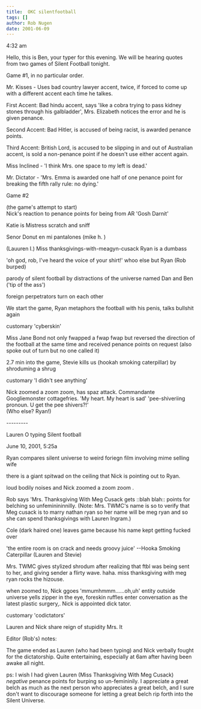 ```yaml
---
title:  OKC silentfootball
tags: []
author: Rob Nugen
date: 2001-06-09
---
```


<p class=date>4:32 am</p>

<p>Hello,  this is Ben, your typer for this evening. We
will be hearing quotes from two games of Silent Football tonight.</p>

<p class=date>Game #1, in no particular order.</p>

<p>Mr. Kisses - Uses bad country lawyer accent, twice, if
forced to come up with a different accent each time he
talkes.</p>

<p>First Accent: Bad hindu accent, says 'like a cobra
trying to pass kidney stones through his galbladder',
Mrs. Elizabeth notices the error and he is given
penance.</p>

<p>Second Accent: Bad Hitler, is accused of being racist,
is awarded penance points.</p>

<p>Third Accent: British Lord, is accused to be slipping
in and out of Australian accent, is sold  a
non-penance point if he doesn't use either accent
again.</p>

<p>Miss Inclined - 'I think Mrs. one space to my left is
dead.'</p>

<p>Mr. Dictator - 'Mrs. Emma is awarded one half of one
penance point for breaking the fifth rally rule: no
dying.'</p>

<p class=date>Game #2</p>

<p>(the game's attempt to start)
<br>Nick's reaction to penance points for being from AR
'Gosh Darnit'</p>

<p>Katie is Mistress scratch and sniff</p>

<p>Senor Donut  en   mi  pantalones (mike h. )</p>

<p>(Lauuren I.)  Miss  thanksgivings-with-meagyn-cusack
Ryan is a dumbass</p>

<p>'oh god, rob, I've heard the voice of  your shirt!' 
whoo else  but Ryan (Rob burped)</p>

<p>parody 
of silent football by  distractions  of the  universe
named Dan and Ben ('tip  of the ass')</p>

<p>foreign perpetrators turn on each other</p>

<p>We  start the game,  Ryan metaphors  the football with
his penis, talks  bullshit again</p>

<p>customary 'cyberskin'</p>

<p>Miss Jane Bond not only fwapped a fwap  fwap but
reversed the direction of the football at the same
time and received penance points on request (also
spoke out of turn but no one called  it)</p>

<p>2.7 min into the game, Stevie kills us (hookah smoking
caterpillar) by shroduming a shrug</p>

<p>customary 'I didn't see anything'</p>

<p>Nick zoomed a zoom zoom, has spaz attack.  Commandante
Googliemonster cottagefries. 'My heart. My heart is
sad' 'pee-shiveriing pronoun. U get the pee shivers?!'
<br>(Who else? Ryan!)</p>

<p>---------</p>

<p>Lauren O typing Silent football</p>

<p class=date>June 10, 2001, 5:25a</p>

<p>Ryan 
compares silent universe to weird foriegn film
involving mime selling wife</p>

<p>there is a giant spitwad on the  ceiling that  Nick 
is  pointing out to Ryan.</p>

<p>loud bodily noises and Nick zoomed a zoom zoom .</p>

<p>Rob says 'Mrs. Thanksgiving With Meg Cusack gets ::blah  blah:: points for 
belching  so unfeminininnilly.  (Note: Mrs. TWMC's
name is so to verify that Meg cusack is to marry
nathan ryan so her name will be meg ryan and so she
can spend   thanksgivings with Lauren Ingram.)</p>

<p>Cole (dark haired one)  leaves game because his  name kept
getting fucked over</p>

<p>'the entire room is on  crack and needs groovy juice' 
--Hooka Smoking Caterpillar (Lauren and Stevie)</p>

<p>Mrs. TWMC   gives stylized shrodum after realizing
that ftbl was being sent to her, and giving sender  a
flirty wave.   haha.   miss thanksgiving  with  meg
ryan rocks the hizouse.</p>

<p>when zoomed to,  Nick ggoes 'mmumhmmm......oh,uh' 
entity outside  universe yells zipper in the eye,
foreskin ruffles enter conversation as the latest
plastic surgery,. Nick is appointed dick tator.</p>

<p>customary  'codictators'</p>

<p>Lauren and Nick  share reign of stupidity
Mrs. It</p>

<p class=note>Editor (Rob's) notes:</p>

<p class=note>The game ended as Lauren (who had been typing) and Nick
verbally fought for the dictatorship.  Quite entertaining, especially
at 6am after having been awake all night.</p>

<p class=note>ps: I wish I had given Lauren (Miss Thanksgiving With
Meg Cusack) <em>negative</em> penance points for burping so
un-femininily.  I appreciate a great belch as much as the next person
who appreciates a great belch, and I sure don't want to discourage
someone for letting a great belch rip forth into the Silent
Universe.</p>
